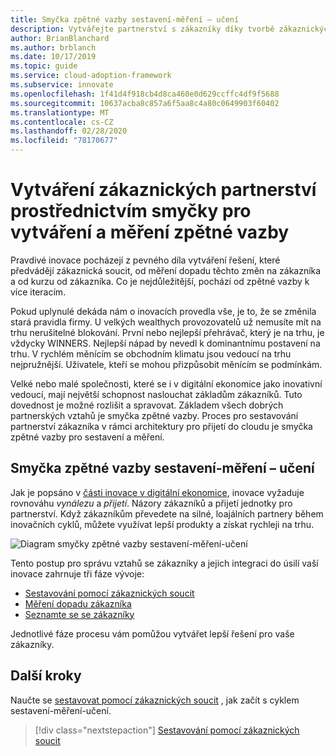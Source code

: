 ```yaml
---
title: Smyčka zpětné vazby sestavení-měření – učení
description: Vytvářejte partnerství s zákazníky díky tvorbě zákaznických soucit, měření dopadu na zákazníky a učení se zákazníky.
author: BrianBlanchard
ms.author: brblanch
ms.date: 10/17/2019
ms.topic: guide
ms.service: cloud-adoption-framework
ms.subservice: innovate
ms.openlocfilehash: 1f41d4f918cb4d8ca460e0d629ccffc4df9f5688
ms.sourcegitcommit: 10637acba8c857a6f5aa8c4a80c0649903f60402
ms.translationtype: MT
ms.contentlocale: cs-CZ
ms.lasthandoff: 02/28/2020
ms.locfileid: "78170677"
---
```

# <a name="create-customer-partnerships-through-the-build-measure-learn-feedback-loop"></a>Vytváření zákaznických partnerství prostřednictvím smyčky pro vytváření a měření zpětné vazby

Pravdivé inovace pocházejí z pevného díla vytváření řešení, které předvádějí zákaznická soucit, od měření dopadu těchto změn na zákazníka a od kurzu od zákazníka. Co je nejdůležitější, pochází od zpětné vazby k více iteracím.

Pokud uplynulé dekáda nám o inovacích provedla vše, je to, že se změnila stará pravidla firmy. U velkých wealthych provozovatelů už nemusíte mít na trhu nerušitelné blokování. První nebo nejlepší přehrávač, který je na trhu, je vždycky WINNERS. Nejlepší nápad by nevedl k dominantnímu postavení na trhu. V rychlém měnícím se obchodním klimatu jsou vedoucí na trhu nejpružnější. Uživatele, kteří se mohou přizpůsobit měnícím se podmínkám.

Velké nebo malé společnosti, které se i v digitální ekonomice jako inovativní vedoucí, mají největší schopnost naslouchat základům zákazníků. Tuto dovednost je možné rozlišit a spravovat. Základem všech dobrých partnerských vztahů je smyčka zpětné vazby. Proces pro sestavování partnerství zákazníka v rámci architektury pro přijetí do cloudu je smyčka zpětné vazby pro sestavení a měření.

## <a name="the-build-measure-learn-feedback-loop"></a>Smyčka zpětné vazby sestavení-měření – učení

Jak je popsáno v [části inovace v digitální ekonomice](./index.md), inovace vyžaduje rovnováhu *vynálezu* a *přijetí*. Názory zákazníků a přijetí jednotky pro partnerství. Když zákazníkům převedete na silné, loajálních partnery během inovačních cyklů, můžete využívat lepší produkty a získat rychleji na trhu.

![Diagram smyčky zpětné vazby sestavení-měření-učení](../../_images/innovate/bml-feedback-loop.png)

Tento postup pro správu vztahů se zákazníky a jejich integraci do úsilí vaší inovace zahrnuje tři fáze vývoje:

- [Sestavování pomocí zákaznických soucit](./build.md)
- [Měření dopadu zákazníka](./measure.md)
- [Seznamte se se zákazníky](./learn.md)

Jednotlivé fáze procesu vám pomůžou vytvářet lepší řešení pro vaše zákazníky.

## <a name="next-steps"></a>Další kroky

Naučte se [sestavovat pomocí zákaznických soucit](./build.md) , jak začít s cyklem sestavení-měření-učení.

> [!div class="nextstepaction"]
> [Sestavování pomocí zákaznických soucit](./build.md)
